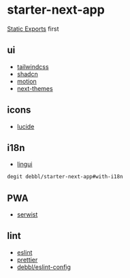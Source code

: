 # starter-next-app

[Static Exports](https://nextjs.org/docs/app/building-your-application/deploying/static-exports) first

## ui

- [tailwindcss](https://github.com/tailwindlabs/tailwindcss)
- [shadcn](https://github.com/shadcn-ui/ui)
- [motion](https://github.com/motiondivision/motion)
- [next-themes](https://github.com/pacocoursey/next-themes)

## icons

- [lucide](https://github.com/lucide-icons/lucide)

## i18n

- [lingui](https://github.com/lingui/js-lingui)

```sh
degit debbl/starter-next-app#with-i18n
```

## PWA

- [serwist](https://github.com/serwist/serwist)

## lint

- [eslint](https://github.com/eslint/eslint)
- [prettier](https://github.com/prettier/prettier)
- [debbl/eslint-config](https://github.com/debbl/eslint-config)
